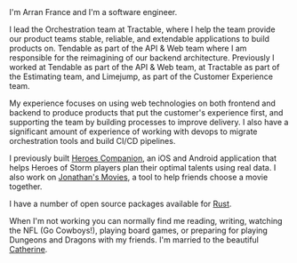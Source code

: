 <profile-image />
I'm Arran France and I'm a software engineer.

I lead the Orchestration team at Tractable, where I help the team provide our product teams stable, reliable, and extendable applications to build products on.  Tendable as part of the API & Web team where I am responsible for the reimagining of our backend architecture. Previously I worked at Tendable as part of the API & Web team, at Tractable as part of the Estimating team, and Limejump, as part of the Customer Experience team.

My experience focuses on using web technologies on both frontend and backend to produce products that put the customer's experience first, and supporting the team by building processes to improve delivery. I also have a significant amount of experience of working with devops to migrate orchestration tools and build CI/CD pipelines.

I previously built [Heroes Companion](https://github.com/arranf/Heroes-Companion), an iOS and Android application that helps Heroes of Storm players plan their optimal talents using real data. I also work on [Jonathan's Movies](https://github.com/arranf/jonathans-movies-client), a tool to help friends choose a movie together.

I have a number of open source packages available for [Rust](https://crates.io/users/arranf).

When I'm not working you can normally find me reading, writing, watching the NFL (Go Cowboys!), playing board games, or preparing for playing Dungeons and Dragons with my friends. I'm married to the beautiful [Catherine](https://catherinefrance.co.uk/).
